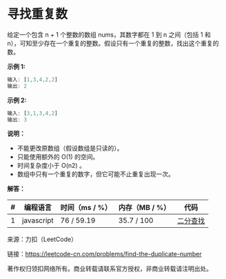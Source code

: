 # 寻找重复数

给定一个包含 n + 1 个整数的数组 nums，其数字都在 1 到 n 之间（包括 1 和 n），可知至少存在一个重复的整数。假设只有一个重复的整数，找出这个重复的数。

**示例 1:**

``` javascript
输入: [1,3,4,2,2]
输出: 2
```

**示例 2:**

``` javascript
输入: [3,1,3,4,2]
输出: 3
```

**说明：**

- 不能更改原数组（假设数组是只读的）。
- 只能使用额外的 O(1) 的空间。
- 时间复杂度小于 O(n2) 。
- 数组中只有一个重复的数字，但它可能不止重复出现一次。


**解答：**

**#**|**编程语言**|**时间（ms / %）**|**内存（MB / %）**|**代码**
--|--|--|--|--
1|javascript|76 / 59.19|35.7 / 100|[二分查找](./javascript/ac_v1.js)

来源：力扣（LeetCode）

链接：https://leetcode-cn.com/problems/find-the-duplicate-number

著作权归领扣网络所有。商业转载请联系官方授权，非商业转载请注明出处。
